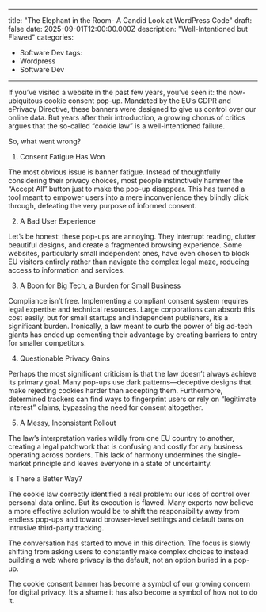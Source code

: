 
---
title: "The Elephant in the Room- A Candid Look at WordPress Code"
draft: false
date: 2025-09-01T12:00:00.000Z
description: "Well-Intentioned but Flawed"
categories:
  - Software Dev
tags:
  - Wordpress
  - Software Dev
---

If you’ve visited a website in the past few years, you’ve seen it: the now-ubiquitous cookie consent pop-up. Mandated by the EU’s GDPR and ePrivacy Directive, these banners were designed to give us control over our online data. But years after their introduction, a growing chorus of critics argues that the so-called “cookie law” is a well-intentioned failure.

So, what went wrong?

1. Consent Fatigue Has Won

The most obvious issue is banner fatigue. Instead of thoughtfully considering their privacy choices, most people instinctively hammer the “Accept All” button just to make the pop-up disappear. This has turned a tool meant to empower users into a mere inconvenience they blindly click through, defeating the very purpose of informed consent.

2. A Bad User Experience

Let’s be honest: these pop-ups are annoying. They interrupt reading, clutter beautiful designs, and create a fragmented browsing experience. Some websites, particularly small independent ones, have even chosen to block EU visitors entirely rather than navigate the complex legal maze, reducing access to information and services.

3. A Boon for Big Tech, a Burden for Small Business

Compliance isn’t free. Implementing a compliant consent system requires legal expertise and technical resources. Large corporations can absorb this cost easily, but for small startups and independent publishers, it’s a significant burden. Ironically, a law meant to curb the power of big ad-tech giants has ended up cementing their advantage by creating barriers to entry for smaller competitors.

4. Questionable Privacy Gains

Perhaps the most significant criticism is that the law doesn’t always achieve its primary goal. Many pop-ups use dark patterns—deceptive designs that make rejecting cookies harder than accepting them. Furthermore, determined trackers can find ways to fingerprint users or rely on “legitimate interest” claims, bypassing the need for consent altogether.

5. A Messy, Inconsistent Rollout

The law’s interpretation varies wildly from one EU country to another, creating a legal patchwork that is confusing and costly for any business operating across borders. This lack of harmony undermines the single-market principle and leaves everyone in a state of uncertainty.

Is There a Better Way?

The cookie law correctly identified a real problem: our loss of control over personal data online. But its execution is flawed. Many experts now believe a more effective solution would be to shift the responsibility away from endless pop-ups and toward browser-level settings and default bans on intrusive third-party tracking.

The conversation has started to move in this direction. The focus is slowly shifting from asking users to constantly make complex choices to instead building a web where privacy is the default, not an option buried in a pop-up.

The cookie consent banner has become a symbol of our growing concern for digital privacy. It’s a shame it has also become a symbol of how not to do it.

